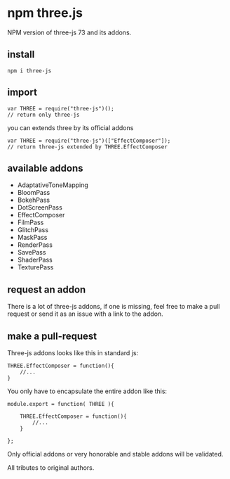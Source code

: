 # npm three.js

NPM version of three-js 73 and its addons.

## install

```
npm i three-js
```

## import

```
var THREE = require("three-js")();
// return only three-js
```

you can extends three by its official addons
```
var THREE = require("three-js")(["EffectComposer"]);
// return three-js extended by THREE.EffectComposer
````

## available addons
 - AdaptativeToneMapping
 - BloomPass
 - BokehPass
 - DotScreenPass
 - EffectComposer
 - FilmPass
 - GlitchPass
 - MaskPass
 - RenderPass
 - SavePass
 - ShaderPass
 - TexturePass

## request an addon

There is a lot of three-js addons, if one is missing, feel free to make a pull request or send it as an issue with a link to the addon.

## make a pull-request

Three-js addons looks like this in standard js:
```
THREE.EffectComposer = function(){
	//...
}
```

You only have to encapsulate the entire addon like this:
```
module.export = function( THREE ){
	
	THREE.EffectComposer = function(){
		//...
	}

};
```

Only official addons or very honorable and stable addons will be validated.

All tributes to original authors.